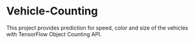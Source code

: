 # Vehicle-Counting
This project provides prediction for speed, color and size of the vehicles with TensorFlow Object Counting API.
